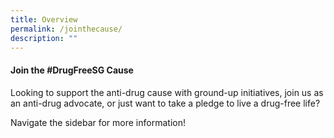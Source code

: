 ```yaml
---
title: Overview
permalink: /jointhecause/
description: ""
---
```

#### Join the #DrugFreeSG Cause

Looking to support the anti-drug cause with ground-up initiatives, join us as an anti-drug advocate, or just want to take a pledge to live a drug-free life? 

Navigate the sidebar for more information!
